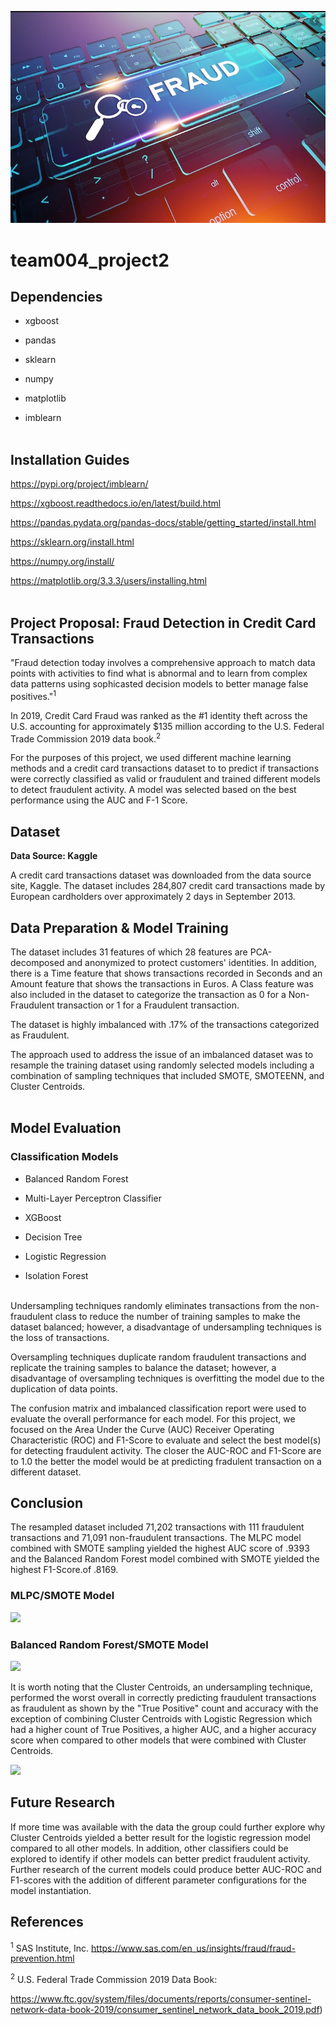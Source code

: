 ![](fraud.png)

# team004_project2

## Dependencies

- xgboost</br>

- pandas</br>

- sklearn</br>

- numpy</br>

- matplotlib</br>

- imblearn</br><br>

## Installation Guides

https://pypi.org/project/imblearn/</br>

https://xgboost.readthedocs.io/en/latest/build.html</br>

https://pandas.pydata.org/pandas-docs/stable/getting_started/install.html</br>

https://sklearn.org/install.html</br>

https://numpy.org/install/</br>

https://matplotlib.org/3.3.3/users/installing.html</br><br>

## Project Proposal: Fraud Detection in Credit Card Transactions

"Fraud detection today involves a comprehensive approach to match data points with activities to find what is abnormal and to learn from complex data patterns using sophicasted decision models to better manage false positives."<sup>1</sup>

In 2019, Credit Card Fraud was ranked as the #1 identity theft across the U.S. accounting for approximately $135 million according to the U.S. Federal Trade Commission 2019 data book.<sup>2</sup><br>

For the purposes of this project, we used different machine learning methods and a credit card transactions dataset to to predict if transactions were correctly classified as valid or fraudulent and trained different models to detect fraudulent activity.  A model was selected based on the best performance using the AUC and F-1 Score.<br>

## Dataset

**Data Source: Kaggle**<br>

A credit card transactions dataset was downloaded from the data source site, Kaggle.  The dataset includes 284,807 credit card transactions made by European cardholders over approximately 2 days in September 2013.<br>

## Data Preparation & Model Training

The dataset includes 31 features of which 28 features are PCA-decomposed and anonymized to protect customers' identities.  In addition, there is a Time feature that shows transactions recorded in Seconds and an Amount feature that shows the transactions in Euros.  A Class feature was also included in the dataset to categorize the transaction as 0 for a  Non-Fraudulent transaction or 1 for a Fraudulent transaction.<br>

The dataset is highly imbalanced with .17% of the transactions categorized as Fraudulent.<br>

The approach used to address the issue of an imbalanced dataset was to resample the training dataset using randomly selected models including a combination of sampling techniques that included SMOTE, SMOTEENN, and Cluster Centroids.<br><br>

## Model Evaluation

### Classification Models

- Balanced Random Forest<br>

- Multi-Layer Perceptron Classifier<br>

- XGBoost<br>

- Decision Tree<br>

- Logistic Regression<br>

- Isolation Forest<br><br>

Undersampling techniques randomly eliminates transactions from the non-fraudulent class to reduce the number of training samples to make the dataset balanced; however, a disadvantage of undersampling techniques is the loss of transactions. <br> 

Oversampling techniques duplicate random fraudulent transactions and replicate the training samples to balance the dataset; however, a disadvantage of oversampling techniques is overfitting the model due to the duplication of data points. <br>

The confusion matrix and imbalanced classification report were used to evaluate the overall performance for each model.  For this project, we focused on the Area Under the Curve (AUC) Receiver Operating Characteristic (ROC) and F1-Score to evaluate and select the best model(s) for detecting fraudulent activity. The closer the AUC-ROC and F1-Score are to 1.0 the better the model would be at predicting fradulent transaction on a different dataset.<br>


## Conclusion

The resampled dataset included 71,202 transactions with 111 fraudulent transactions and 71,091 non-fraudulent transactions. The MLPC model combined with SMOTE sampling yielded the highest AUC score of .9393 and the Balanced Random Forest model combined with SMOTE yielded the highest F1-Score.of .8169.  


### **MLPC/SMOTE Model**


![](XGBoost.png)


### **Balanced Random Forest/SMOTE Model**

![](BRF.png)


It is worth noting that the Cluster Centroids, an undersampling technique, performed the worst overall in correctly predicting fraudulent transactions as fraudulent as shown by the "True Positive" count and accuracy with the exception of combining Cluster Centroids with Logistic Regression which had a higher count of True Positives, a higher AUC, and a higher accuracy score when compared to other models that were combined with Cluster Centroids.


![](Summary.png)
<br>


## Future Research

If more time was available with the data the group could further explore why Cluster Centroids yielded a better result for the logistic regression model compared to all other models.  In addition, other classifiers could be explored to identify if other models can better predict fraudulent activity. Further research of the current models could produce better AUC-ROC and F1-scores with the addition of different parameter configurations for the model instantiation.<br>

## References

<sup>1</sup> SAS Institute, Inc. https://www.sas.com/en_us/insights/fraud/fraud-prevention.html

<sup>2</sup> U.S. Federal Trade Commission 2019 Data Book:

https://www.ftc.gov/system/files/documents/reports/consumer-sentinel-network-data-book-2019/consumer_sentinel_network_data_book_2019.pdf)

